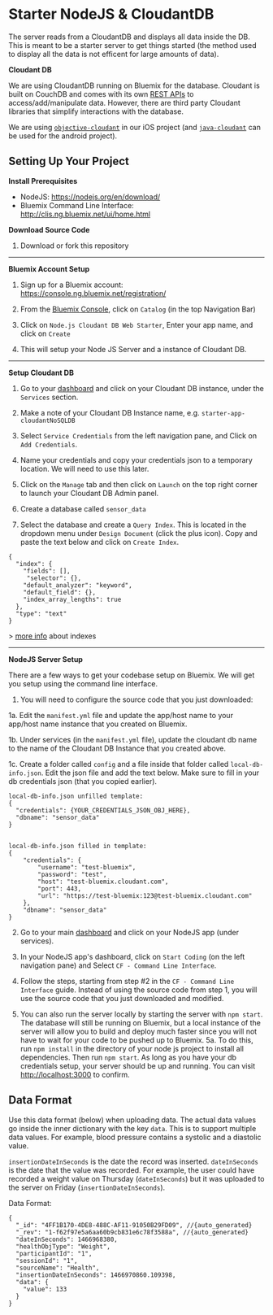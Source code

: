 # Starter NodeJS & CloudantDB
The server reads from a CloudantDB and displays all data inside the DB. This is meant to be a starter server to get things started (the method used to display all the data is not efficent for large amounts of data).  

**Cloudant DB**

We are using CloudantDB running on Bluemix for the database. Cloudant is built on CouchDB and comes with its own [REST APIs](https://cloudant.com/product/cloudant-features/restful-api/) to access/add/manipulate data. However, there are third party Cloudant libraries that simplify interactions with the database.

We are using [`objective-cloudant`](https://github.com/cloudant/objective-cloudant) in our iOS project (and [`java-cloudant`](https://github.com/cloudant/java-cloudant) can be used for the android project). 

## Setting Up Your Project
**Install Prerequisites**

- NodeJS: https://nodejs.org/en/download/
- Bluemix Command Line Interface: http://clis.ng.bluemix.net/ui/home.html

**Download Source Code**

1. Download or fork this repository

***

**Bluemix Account Setup**

1. Sign up for a Bluemix account: https://console.ng.bluemix.net/registration/

2. From the [Bluemix Console](https://console.ng.bluemix.net/?direct=classic), click on `Catalog` (in the top Navigation Bar)

3. Click on `Node.js Cloudant DB Web Starter`, Enter your app name, and click on `Create`

4. This will setup your Node JS Server and a instance of Cloudant DB.

***

**Setup Cloudant DB**

1. Go to your [dashboard](https://console.ng.bluemix.net/dashboard/apps/) and click on your Cloudant DB instance, under the `Services` section. 

2. Make a note of your Cloudant DB Instance name, e.g. `starter-app-cloudantNoSQLDB`

3. Select `Service Credentials` from the left navigation pane, and Click on `Add Credentials`.

4. Name your credentials and copy your credentials json to a temporary location. We will need to use this later.

5. Click on the `Manage` tab and then click on `Launch` on the top right corner to launch your Cloudant DB Admin panel. 

6. Create a database called `sensor_data`

7. Select the database and create a `Query Index`. This is located in the dropdown menu under `Design Document` (click the plus icon). Copy and paste the text below and click on `Create Index`. 

```
{
  "index": {
    "fields": [],
     "selector": {},
    "default_analyzer": "keyword",
    "default_field": {},
    "index_array_lengths": true
  },
  "type": "text"
}
  ```
\> [more info](https://docs.cloudant.com/cloudant_query.html) about indexes

***

**NodeJS Server Setup**

There are a few ways to get your codebase setup on Bluemix. We will get you setup using the command line interface. 

1. You will need to configure the source code that you just downloaded:

  1a. Edit the `manifest.yml` file and update the app/host name to your app/host name instance that you created on Bluemix. 
  
  1b. Under services (in the `manifest.yml` file), update the cloudant db name to the name of the Cloudant DB Instance that you created above.
  
  1c. Create a folder called `config` and a file inside that folder called `local-db-info.json`. Edit the json file and add the text below. Make sure to fill in your db credentials json (that you copied earlier). 
```
local-db-info.json unfilled template:
{
  "credentials": {YOUR_CREDENTIALS_JSON_OBJ_HERE},
  "dbname": "sensor_data"
}


local-db-info.json filled in template:
{
	"credentials": {
		"username": "test-bluemix",
		"password": "test",
		"host": "test-bluemix.cloudant.com",
		"port": 443,
		"url": "https://test-bluemix:123@test-bluemix.cloudant.com"
	},
	"dbname": "sensor_data"
}
```
2. Go to your main [dashboard](https://console.ng.bluemix.net/dashboard/apps/) and click on your NodeJS app (under services).

3. In your NodeJS app's dashboard, click on `Start Coding` (on the left navigation pane) and Select `CF - Command Line Interface`. 

4. Follow the steps, starting from step #2 in the `CF - Command Line Interface` guide. Instead of using the source code from step 1, you will use the source code that you just downloaded and modified.

5. You can also run the server locally by starting the server with `npm start`. The database will still be running on Bluemix, but a local instance of the server will allow you to build and deploy much faster since you will not have to wait for your code to be pushed up to Bluemix. 
   5a. To do this, run `npm install` in the directory of your node js project to install all dependencies. Then run `npm start`. As long as you have your db credentials setup, your server should be up and running. You can visit [http://localhost:3000](http://localhost:3000) to confirm.

## Data Format

Use this data format (below) when uploading data. The actual data values go inside the inner dictionary with the key `data`. This is to support multiple data values. For example, blood pressure contains a systolic and a diastolic value. 

`insertionDateInSeconds` is the date the record was inserted. `dateInSeconds` is the date that the value was recorded. For example, the user could have recorded a weight value on Thursday (`dateInSeconds`) but it was uploaded to the server on Friday (`insertionDateInSeconds`).

Data Format:
```
{
  "_id": "4FF1B170-4DE8-488C-AF11-91050B29FD09", //{auto_generated}
  "_rev": "1-f62f97e5a6aa60b9cb831e6c78f3588a", //{auto_generated}
  "dateInSeconds": 1466968380,
  "healthObjType": "Weight",
  "participantId": "1",
  "sessionId": "1",
  "sourceName": "Health",
  "insertionDateInSeconds": 1466970860.109398,
  "data": {
    "value": 133
  }
}
```
